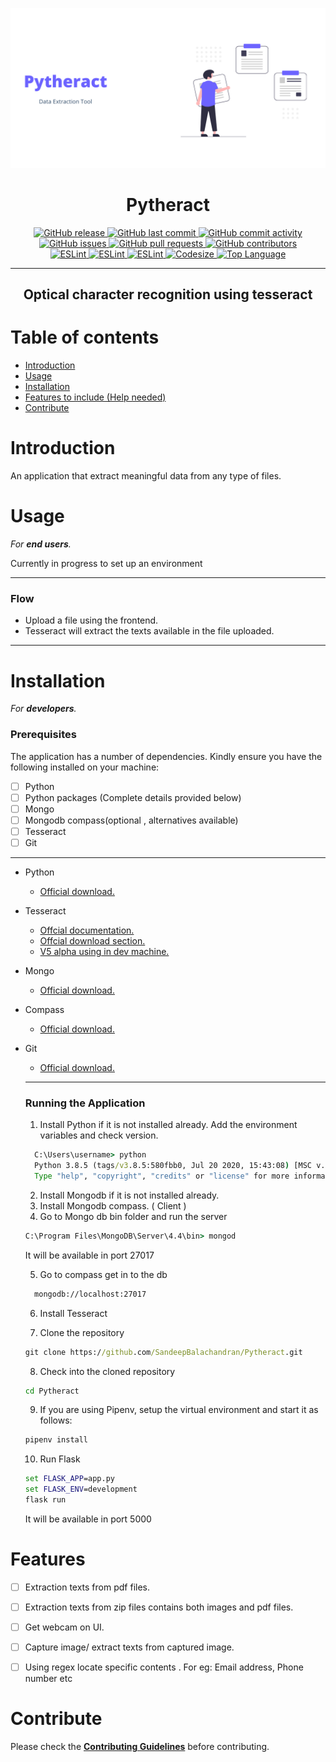 ![](./images/preview.png)
<h1 align='center'>Pytheract</h1>
<p align="center"> 
  <a href="https://github.com/SandeepBalachandran/Pytheract/releases/" target="_blank">
    <img alt="GitHub release" src="https://img.shields.io/github/v/release/SandeepBalachandran/Pytheract?include_prereleases&style=flat-square">
  </a> 

  <a href="https://github.com/SandeepBalachandran/Pytheract/commits/master" target="_blank">
    <img src="https://img.shields.io/github/last-commit/SandeepBalachandran/Pytheract?style=flat-square" alt="GitHub last commit">
  </a>
  
   <a href="https://github.com/SandeepBalachandran/Pytheract/commits/master" target="_blank">
    <img src="https://img.shields.io/github/commit-activity/y/sandeepbalachandran/Pytheract?style=flat-square" alt="GitHub commit activity">
  </a>

  <a href="https://github.com/SandeepBalachandran/Pytheract/issues" target="_blank">
    <img src="https://img.shields.io/github/issues/SandeepBalachandran/Pytheract?style=flat-square&color=red" alt="GitHub issues">
  </a>

  <a href="https://github.com/SandeepBalachandran/Pytheract/pulls" target="_blank">
    <img src="https://img.shields.io/github/issues-pr/SandeepBalachandran/Pytheract?style=flat-square&color=blue" alt="GitHub pull requests">
  </a>
  
  <a href="https://github.com/SandeepBalachandran/Pytheract" target="_blank">
    <img src="https://img.shields.io/github/contributors/sandeepbalachandran/Pytheract?style=flat-square&color=blue" alt="GitHub contributors">
  </a>
  
 

  </br>

  <a href="https://standardjs.com" target="_blank">
    <img alt="ESLint" src="https://img.shields.io/badge/code_style-standard-brightgreen.svg?style=flat-square">
  </a>
  
  <a href="" target="_blank">
    <img alt="ESLint" src="https://img.shields.io/github/stars/SandeepBalachandran/Pytheract">
  </a>
  
  <a href="" target="_blank">
    <img alt="ESLint" src="https://img.shields.io/github/forks/SandeepBalachandran/Pytheract">
  </a>
   <a href="" target="_blank">
    <img alt="Codesize" src="https://img.shields.io/github/languages/code-size/SandeepBalachandran/Pytheract.svg">
  </a>
  <a href="" target="_blank">
    <img alt="Top Language" src="https://img.shields.io/github/languages/top/SandeepBalachandran/Pytheract.svg">
  </a>
  
</p>
<hr>

<h2 align="center">Optical character recognition using tesseract </h2> 

# Table of contents

- [Introduction](#introduction)
- [Usage](#usage)
- [Installation](#installation)
- [Features to include (Help needed)](#features)
- [Contribute](#contribute)

# Introduction

An application that extract meaningful data from any type of files.

# Usage
*For **end users**.*

Currently in progress to set up an environment

- - - -
### Flow
 * Upload a file using the frontend.
 * Tesseract will extract the texts available in the file uploaded.

- - - -


# Installation
*For **developers**.*
### Prerequisites

The application has a number of dependencies. Kindly ensure you have the following installed on your machine:

- [ ] Python
- [ ] Python packages (Complete details provided below)
- [ ] Mongo
- [ ] Mongodb compass(optional , alternatives available)
- [ ] Tesseract
- [ ] Git

- - - -
- Python
  - [Official download.](https://www.python.org/downloads/)
  
- Tesseract 
  - [Offcial documentation.](https://github.com/tesseract-ocr/tessdoc/blob/master/Documentation.md)
  - [Offcial download section.](https://github.com/tesseract-ocr/tessdoc/blob/master/Downloads.md)
  - [V5 alpha using in dev machine.](https://digi.bib.uni-mannheim.de/tesseract/tesseract-ocr-w64-setup-v5.0.0-alpha.20200328.exe)

- Mongo
   - [Official download.](https://www.mongodb.com/try/download/community)
   
- Compass
  - [Official download.](https://docs.mongodb.com/compass/master/install)
   
- Git
  - [Official download.](https://git-scm.com/downloads)
  
  - - - -
  
  
  ### Running the Application
  
  1. Install Python if it is not installed already. Add the environment variables and check version. 
  
    ```cmd
      C:\Users\username> python
      Python 3.8.5 (tags/v3.8.5:580fbb0, Jul 20 2020, 15:43:08) [MSC v.1926 32 bit (Intel)] on win32
      Type "help", "copyright", "credits" or "license" for more information.
    ```
  2. Install Mongodb if it is not installed already.
  3. Install Mongodb compass. ( Client )
  4. Go to Mongo db bin folder and run the server
  
   ```cmd
   C:\Program Files\MongoDB\Server\4.4\bin> mongod
   ```
  It will be available in port 27017
  
  5. Go to compass get in to the db
  
  ```cmd
    mongodb://localhost:27017
  ```
  6. Install Tesseract

  7. Clone the repository
  
  ```cmd
  git clone https://github.com/SandeepBalachandran/Pytheract.git
  ```
  8. Check into the cloned repository
  
  ```cmd
  cd Pytheract
  ```
  9. If you are using Pipenv, setup the virtual environment and start it as follows:
  
  ```cmd
  pipenv install 
  ```

  10. Run Flask

  ```cmd
  set FLASK_APP=app.py
  set FLASK_ENV=development
  flask run 
  ```

  It will be available in port 5000
  
  ### 
# Features 
- [ ] Extraction texts from pdf files.
- [ ] Extraction texts from  zip files contains both images and pdf files.
- [ ] Get webcam on UI.
- [ ] Capture image/ extract texts from captured image.
- [ ] Using regex locate specific contents . For eg: Email address, Phone number etc

 
# Contribute
Please check the [**Contributing Guidelines**](https://github.com/SandeepBalachandran/Pytheract/blob/master/CONTRIBUTING.md) before contributing.

